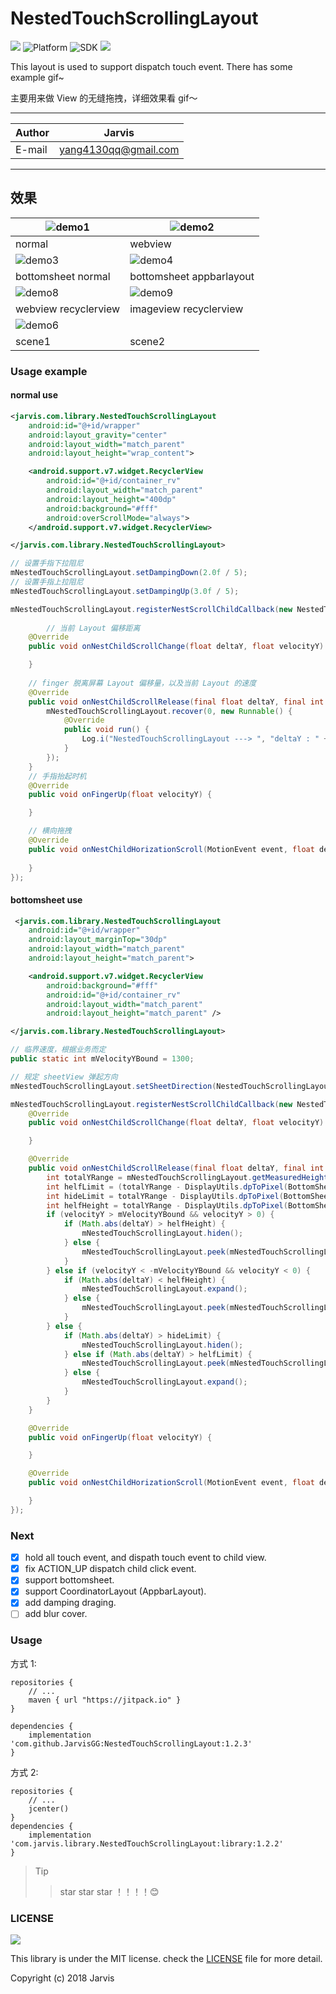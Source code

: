 NestedTouchScrollingLayout
===========================
[![](https://jitpack.io/v/JarvisGG/NestedTouchScrollingLayout.svg)](https://jitpack.io/#JarvisGG/NestedTouchScrollingLayout)
![Platform](https://img.shields.io/badge/platform-android-blue.svg)
![SDK](https://img.shields.io/badge/SDK-12%2B-blue.svg)
[![](https://img.shields.io/badge/Author-JarvisGG-7AD6FD.svg)](http:\//jarvisgg.github.io/)

This layout is used to support dispatch touch event.
There has some example gif~

主要用来做 View 的无缝拖拽，详细效果看 gif～
****
	
|Author|Jarvis|
|---|---
|E-mail|yang4130qq@gmail.com


****
## 效果
|![demo1](https://github.com/JarvisGG/NestedTouchScrollingLayout/blob/master/captures/demo1.gif "demo1")|![demo2](https://github.com/JarvisGG/NestedTouchScrollingLayout/blob/master/captures/demo2.gif "demo2")|
|---|---|
|normal|webview|
|![demo3](https://github.com/JarvisGG/NestedTouchScrollingLayout/blob/master/captures/demo3.gif "demo3")|![demo4](https://github.com/JarvisGG/NestedTouchScrollingLayout/blob/master/captures/demo4.gif "demo4")|
|bottomsheet normal|bottomsheet appbarlayout|
|![demo8](https://github.com/JarvisGG/NestedTouchScrollingLayout/blob/master/captures/demo8.gif "demo3")|![demo9](https://github.com/JarvisGG/NestedTouchScrollingLayout/blob/master/captures/demo9.gif "demo4")|
|webview recyclerview|imageview recyclerview|
|![demo6](https://github.com/JarvisGG/NestedTouchScrollingLayout/blob/master/captures/demo6.gif "demo4")||
|scene1|scene2|

### Usage example

#### normal use
``` XML
<jarvis.com.library.NestedTouchScrollingLayout
    android:id="@+id/wrapper"
    android:layout_gravity="center"
    android:layout_width="match_parent"
    android:layout_height="wrap_content">

    <android.support.v7.widget.RecyclerView
        android:id="@+id/container_rv"
        android:layout_width="match_parent"
        android:layout_height="400dp"
        android:background="#fff"
        android:overScrollMode="always">
    </android.support.v7.widget.RecyclerView>

</jarvis.com.library.NestedTouchScrollingLayout>
```

``` Java
// 设置手指下拉阻尼
mNestedTouchScrollingLayout.setDampingDown(2.0f / 5);
// 设置手指上拉阻尼
mNestedTouchScrollingLayout.setDampingUp(3.0f / 5);

mNestedTouchScrollingLayout.registerNestScrollChildCallback(new NestedTouchScrollingLayout.INestChildScrollChange() {
        
        // 当前 Layout 偏移距离
	@Override
	public void onNestChildScrollChange(float deltaY, float velocityY) {

	}
	
	// finger 脱离屏幕 Layout 偏移量，以及当前 Layout 的速度
	@Override
	public void onNestChildScrollRelease(final float deltaY, final int velocityY) {
		mNestedTouchScrollingLayout.recover(0, new Runnable() {
			@Override
			public void run() {
				Log.i("NestedTouchScrollingLayout ---> ", "deltaY : " + deltaY + " velocityY : " + velocityY);
			}
		});
	}
	// 手指抬起时机
	@Override
	public void onFingerUp(float velocityY) {

	}

	// 横向拖拽
	@Override
	public void onNestChildHorizationScroll(MotionEvent event, float deltaX, float deltaY) {
	
	}
});
```
#### bottomsheet use
``` xml
 <jarvis.com.library.NestedTouchScrollingLayout
	android:id="@+id/wrapper"
	android:layout_marginTop="30dp"
	android:layout_width="match_parent"
	android:layout_height="match_parent">

	<android.support.v7.widget.RecyclerView
		android:background="#fff"
		android:id="@+id/container_rv"
		android:layout_width="match_parent"
		android:layout_height="match_parent" />

</jarvis.com.library.NestedTouchScrollingLayout>
```
``` java
// 临界速度，根据业务而定
public static int mVelocityYBound = 1300;

// 规定 sheetView 弹起方向
mNestedTouchScrollingLayout.setSheetDirection(NestedTouchScrollingLayout.SheetDirection.BOTTOM);

mNestedTouchScrollingLayout.registerNestScrollChildCallback(new NestedTouchScrollingLayout.INestChildScrollChange() {
	@Override
	public void onNestChildScrollChange(float deltaY, float velocityY) {

	}

	@Override
	public void onNestChildScrollRelease(final float deltaY, final int velocityY) {
		int totalYRange = mNestedTouchScrollingLayout.getMeasuredHeight();
		int helfLimit = (totalYRange - DisplayUtils.dpToPixel(BottomSheetActivity.this, 400)) / 2;
		int hideLimit = totalYRange - DisplayUtils.dpToPixel(BottomSheetActivity.this, 400) / 2;
		int helfHeight = totalYRange - DisplayUtils.dpToPixel(BottomSheetActivity.this, 400);
		if (velocityY > mVelocityYBound && velocityY > 0) {
			if (Math.abs(deltaY) > helfHeight) {
				mNestedTouchScrollingLayout.hiden();
			} else {
				mNestedTouchScrollingLayout.peek(mNestedTouchScrollingLayout.getMeasuredHeight() - DisplayUtils.dpToPixel(BottomSheetActivity.this,400));
			}
		} else if (velocityY < -mVelocityYBound && velocityY < 0) {
			if (Math.abs(deltaY) < helfHeight) {
				mNestedTouchScrollingLayout.expand();
			} else {
				mNestedTouchScrollingLayout.peek(mNestedTouchScrollingLayout.getMeasuredHeight() - DisplayUtils.dpToPixel(BottomSheetActivity.this,400));
			}
		} else {
			if (Math.abs(deltaY) > hideLimit) {
				mNestedTouchScrollingLayout.hiden();
			} else if (Math.abs(deltaY) > helfLimit) {
				mNestedTouchScrollingLayout.peek(mNestedTouchScrollingLayout.getMeasuredHeight() - DisplayUtils.dpToPixel(BottomSheetActivity.this, 400));
			} else {
				mNestedTouchScrollingLayout.expand();
			}
		}
	}

	@Override
	public void onFingerUp(float velocityY) {

	}

	@Override
	public void onNestChildHorizationScroll(MotionEvent event, float deltaX, float deltaY) {

	}
});
```

### Next
- [x] hold all touch event, and dispath touch event to child view.
- [x] fix ACTION_UP dispatch child click event.
- [x] support bottomsheet.
- [x] support CoordinatorLayout (AppbarLayout).
- [x] add damping draging.
- [ ] add blur cover.

### Usage
方式 1:
``` Gradle
repositories {
    // ...
    maven { url "https://jitpack.io" }
}

dependencies {
    implementation 'com.github.JarvisGG:NestedTouchScrollingLayout:1.2.3'
}
```
方式 2:
``` Gradle
repositories {
    // ...
    jcenter()
}
dependencies {
    implementation 'com.jarvis.library.NestedTouchScrollingLayout:library:1.2.2'
}
```


> Tip
>> star star star ！！！！:blush:

### LICENSE
![](https://upload.wikimedia.org/wikipedia/commons/thumb/f/f8/License_icon-mit-88x31-2.svg/128px-License_icon-mit-88x31-2.svg.png)

This library is under the MIT license. check the [LICENSE](https://opensource.org/licenses/MIT) file for more detail.

Copyright (c) 2018 Jarvis
